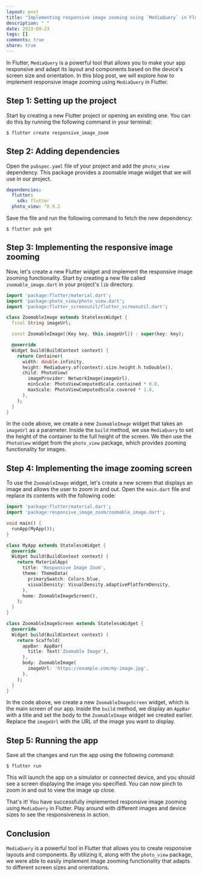 ```yaml
---
layout: post
title: "Implementing responsive image zooming using `MediaQuery` in Flutter"
description: " "
date: 2023-09-23
tags: []
comments: true
share: true
---
```


In Flutter, `MediaQuery` is a powerful tool that allows you to make your app responsive and adapt its layout and components based on the device's screen size and orientation. In this blog post, we will explore how to implement responsive image zooming using `MediaQuery` in Flutter.

## Step 1: Setting up the project

Start by creating a new Flutter project or opening an existing one. You can do this by running the following command in your terminal:

```
$ flutter create responsive_image_zoom
```

## Step 2: Adding dependencies

Open the `pubspec.yaml` file of your project and add the `photo_view` dependency. This package provides a zoomable image widget that we will use in our project.

```yaml
dependencies:
  flutter:
    sdk: flutter
  photo_view: ^0.9.2
```

Save the file and run the following command to fetch the new dependency:

```
$ flutter pub get
```

## Step 3: Implementing the responsive image zooming

Now, let's create a new Flutter widget and implement the responsive image zooming functionality. Start by creating a new file called `zoomable_image.dart` in your project's `lib` directory.

```dart
import 'package:flutter/material.dart';
import 'package:photo_view/photo_view.dart';
import 'package:flutter_screenutil/flutter_screenutil.dart';

class ZoomableImage extends StatelessWidget {
  final String imageUrl;

  const ZoomableImage({Key key, this.imageUrl}) : super(key: key);

  @override
  Widget build(BuildContext context) {
    return Container(
      width: double.infinity,
      height: MediaQuery.of(context).size.height.h.toDouble(),
      child: PhotoView(
        imageProvider: NetworkImage(imageUrl),
        minScale: PhotoViewComputedScale.contained * 0.8,
        maxScale: PhotoViewComputedScale.covered * 1.8,
      ),
    );
  }
}
```

In the code above, we create a new `ZoomableImage` widget that takes an `imageUrl` as a parameter. Inside the `build` method, we use `MediaQuery` to set the height of the container to the full height of the screen. We then use the `PhotoView` widget from the `photo_view` package, which provides zooming functionality for images.

## Step 4: Implementing the image zooming screen

To use the `ZoomableImage` widget, let's create a new screen that displays an image and allows the user to zoom in and out. Open the `main.dart` file and replace its contents with the following code:

```dart
import 'package:flutter/material.dart';
import 'package:responsive_image_zoom/zoomable_image.dart';

void main() {
  runApp(MyApp());
}

class MyApp extends StatelessWidget {
  @override
  Widget build(BuildContext context) {
    return MaterialApp(
      title: 'Responsive Image Zoom',
      theme: ThemeData(
        primarySwatch: Colors.blue,
        visualDensity: VisualDensity.adaptivePlatformDensity,
      ),
      home: ZoomableImageScreen(),
    );
  }
}

class ZoomableImageScreen extends StatelessWidget {
  @override
  Widget build(BuildContext context) {
    return Scaffold(
      appBar: AppBar(
        title: Text('Zoomable Image'),
      ),
      body: ZoomableImage(
        imageUrl: 'https://example.com/my-image.jpg',
      ),
    );
  }
}
```

In the code above, we create a new `ZoomableImageScreen` widget, which is the main screen of our app. Inside the `build` method, we display an `AppBar` with a title and set the body to the `ZoomableImage` widget we created earlier. Replace the `imageUrl` with the URL of the image you want to display.

## Step 5: Running the app

Save all the changes and run the app using the following command:

```
$ flutter run
```

This will launch the app on a simulator or connected device, and you should see a screen displaying the image you specified. You can now pinch to zoom in and out to view the image up close.

That's it! You have successfully implemented responsive image zooming using `MediaQuery` in Flutter. Play around with different images and device sizes to see the responsiveness in action.

## Conclusion

`MediaQuery` is a powerful tool in Flutter that allows you to create responsive layouts and components. By utilizing it, along with the `photo_view` package, we were able to easily implement image zooming functionality that adapts to different screen sizes and orientations.